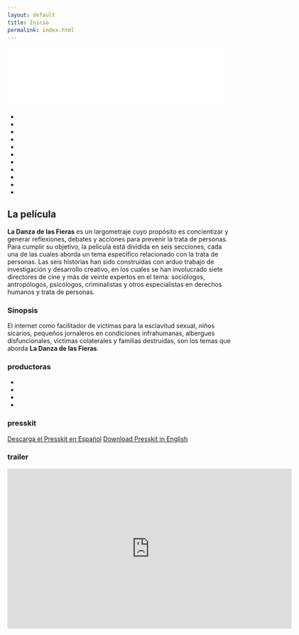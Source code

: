 ```yaml
---
layout: default
title: Inicio
permalink: index.html
---
```


<section id="landing">
  <img id="logo" src="/img/logowhite.svg" alt="La Danza de las Fieras">
  <ul id="festival_list">
    <li class="laurel_houston"></li>
    <li class="laurel_houston2"></li>
    <li class="laurel_morelia"></li>
    <li class="laurel_guadalajara"></li>
    <li class="laurel_londres"></li>
    <li class="laurel_amsterdam"></li>
    <li class="laurel_asiamadrid"></li>
    <li class="laurel_paris"></li>
    <li class="laurel_fcm"></li>
    <li class="laurel_16kms"></li>
    <li class="laurel_ficautor"></li>
  </ul>
</section>

<section>
  <h2>La película</h2>
  <p><b>La Danza de las Fieras</b> es un largometraje cuyo propósito es concientizar y generar reflexiones, debates y acciones para prevenir la trata de personas. Para cumplir su objetivo, la película está dividida en seis secciones, cada una de las cuales aborda un tema específico relacionado con la trata de personas. Las seis historias han sido construidas con arduo trabajo de investigación y desarrollo creativo, en los cuales se han involucrado siete directores de cine y más de veinte expertos en el tema: sociólogos, antropólogos, psicólogos, criminalistas y otros especialistas en derechos humanos y trata de personas.
  </p>
  <h3>Sinopsis</h3>
  <p>
  El internet como facilitador de víctimas para la esclavitud sexual, niños sicarios, pequeños jornaleros en condiciones infrahumanas, albergues disfuncionales, víctimas colaterales y familias destruidas, son los temas que aborda <b>La Danza de las Fieras</b>.
  </p>
  <h3>productoras</h3>
  <ul class="producer_horizontal_list">
    <li class="producer_reflekto"></li>
    <li class="producer_kaptura"></li>
    <li class="producer_bala"></li>
    <li class="producer_educadores"></li>
  </ul>
  <h3>presskit</h3>
  <p>
  <a class="presskitButton" href="/download/LDDLF_PRESSKIT.pdf">Descarga el Presskit en Español</a>
  <a class="presskitButton" href="/download/WILDDANCE_PRESSKIT.pdf">Download Presskit in English</a>
  </p>
  <h3>trailer</h3>
  <div class="trailer-container">
    <iframe src="https://player.vimeo.com/video/226767311" width="640" height="360" frameborder="0" webkitallowfullscreen mozallowfullscreen allowfullscreen></iframe>
  </div>
</section>
